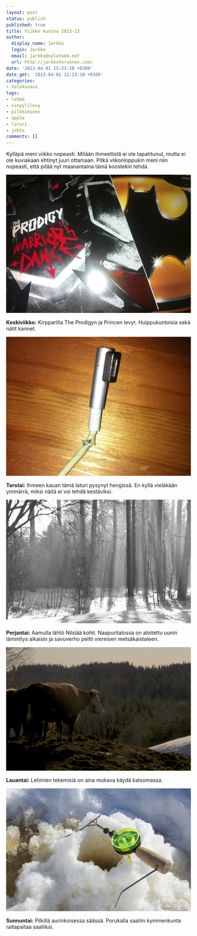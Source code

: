 ```yaml
---
layout: post
status: publish
published: true
title: Viikko kuvina 2013-13
author:
  display_name: Jarkko
  login: Jarkko
  email: jarkko@splatweb.net
  url: http://jarkkotervonen.com/
date: '2013-04-01 15:23:10 +0300'
date_gmt: '2013-04-01 12:23:10 +0300'
categories:
- Valokuvaus
tags:
- lehmä
- vinyylilevy
- pilkkiminen
- apple
- laturi
- johto
comments: []
---
```

Kylläpä meni viikko nopeasti. Mitään ihmeellistä ei ole tapahtunut, mutta ei ole kuviakaan ehtinyt juuri ottamaan. Pitkä viikonloppukin meni niin nopeasti, että pitää nyt maanantaina tämä koostekin tehdä.

<amp-img alt="Viikko kuvina 2013-13 - Keskiviikko" src="/assets/img/posts/2013-13-ke.jpg">
  <noscript><img alt="Viikko kuvina 2013-13 - Keskiviikko" src="/assets/img/posts/2013-13-ke.jpg" /></noscript>
</amp-img>

__Keskiviikko:__ Kirpparilta The Prodigyn ja Princen levyt. Huippukuntoisia sekä nätit kannet.

<amp-img alt="Viikko kuvina 2013-13 - Torstai" src="/assets/img/posts/2013-13-to.jpg">
  <noscript><img alt="Viikko kuvina 2013-13 - Torstai" src="/assets/img/posts/2013-13-to.jpg" /></noscript>
</amp-img>

__Torstai:__ Ihmeen kauan tämä laturi pysynyt hengissä. En kyllä vieläkään ymmärrä, miksi näitä ei voi tehdä kestäviksi.

<amp-img alt="Viikko kuvina 2013-13 - Perjantai" src="/assets/img/posts/2013-13-pe.jpg">
  <noscript><img alt="Viikko kuvina 2013-13 - Perjantai" src="/assets/img/posts/2013-13-pe.jpg" /></noscript>
</amp-img>

__Perjantai:__ Aamulla lähtö Nilsiää kohti. Naapuritalossa on aloitettu uunin lämmitys aikaisin ja savuverho peitti viereisen metsäkaistaleen.

<amp-img alt="Viikko kuvina 2013-13 - Lauantai" src="/assets/img/posts/2013-13-la.jpg">
  <noscript><img alt="Viikko kuvina 2013-13 - Lauantai" src="/assets/img/posts/2013-13-la.jpg" /></noscript>
</amp-img>

__Lauantai:__ Lehmien tekemisiä on aina mukava käydä katsomassa.

<amp-img alt="Viikko kuvina 2013-13 - Sunnuntai" src="/assets/img/posts/2013-13-su.jpg">
  <noscript><img alt="Viikko kuvina 2013-13 - Sunnuntai" src="/assets/img/posts/2013-13-su.jpg" /></noscript>
</amp-img>

__Sunnuntai:__ Pilkillä aurinkoisessa säässä. Porukalla saatiin kymmenkunta raitapaitaa saaliiksi.
